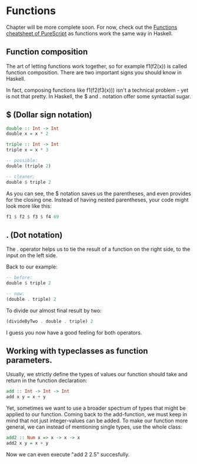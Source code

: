 # Functions 

Chapter will be more complete soon. For now, check out the [Functions cheatsheet of PureScript](https://github.com/LouisPetrik/cheatsheet/blob/master/purescript.md#functions-1) as functions work the same way in Haskell. 

## Function composition 

The art of letting functions work together, so for example f1(f2(x)) is called function composition. 
There are two important signs you should know in Haskell. 

In fact, composing functions like f1(f2(f3(x))) isn't a technical problem - yet is not that pretty.
In Haskell, the $ and . notation offer some syntactial sugar. 

## $ (Dollar sign notation)

```haskell 
double :: Int -> Int
double x = x * 2

triple :: Int -> Int
triple x = x * 3

-- possible: 
double (triple 2)

-- cleaner: 
double $ triple 2
```

As you can see, the $ notation saves us the parentheses, and even provides for the closing one. Instead of having nested parentheses, your code might look more like this: 

```haskell 
f1 $ f2 $ f3 $ f4 69 
```

## . (Dot notation)

The . operator helps us to tie the result of a function on the right side, to the input on the left side. 

Back to our example: 

```haskell 
-- before: 
double $ triple 2

-- now: 
(double . triple) 2
```

To divide our almost final result by two: 

```haskell
(divideByTwo . double . triple) 2
```

I guess you now have a good feeling for both operators. 



## Working with typeclasses as function parameters. 

Usually, we strictly define the types of values our function should take and return in the function declaration: 

```haskell 
add :: Int -> Int -> Int 
add x y = x + y 
```

Yet, sometimes we want to use a broader spectrum of types that might be applied to our function. Coming back to the add-function, we must keep in mind that not just integer-values can be added. To make our function more general, we can instead of mentioning single types, use the whole class: 

```haskell 
add2 :: Num x => x -> x -> x
add2 x y = x + y
```

Now we can even execute "add 2 2.5" succesfully. 